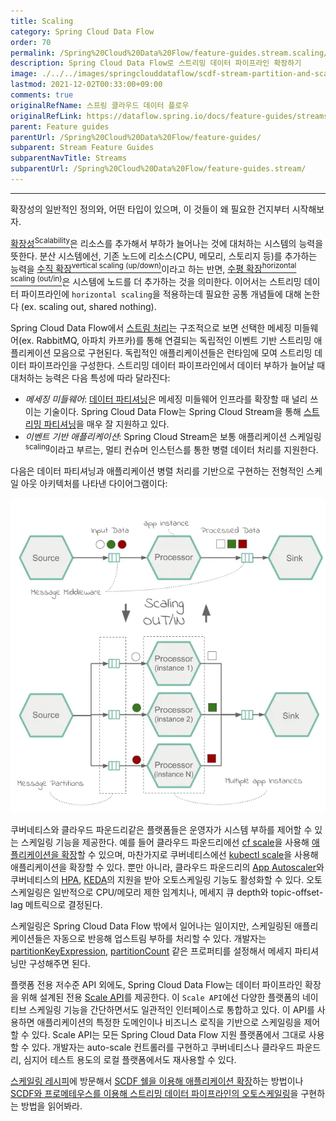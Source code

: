 ```yaml
---
title: Scaling
category: Spring Cloud Data Flow
order: 70
permalink: /Spring%20Cloud%20Data%20Flow/feature-guides.stream.scaling/
description: Spring Cloud Data Flow로 스트리밍 데이터 파이프라인 확장하기
image: ./../../images/springclouddataflow/scdf-stream-partition-and-scaling-overview.webp
lastmod: 2021-12-02T00:33:00+09:00
comments: true
originalRefName: 스프링 클라우드 데이터 플로우
originalRefLink: https://dataflow.spring.io/docs/feature-guides/streams/scaling/
parent: Feature guides
parentUrl: /Spring%20Cloud%20Data%20Flow/feature-guides/
subparent: Stream Feature Guides
subparentNavTitle: Streams
subparentUrl: /Spring%20Cloud%20Data%20Flow/feature-guides.stream/
---
```


---

확장성의 일반적인 정의와, 어떤 타입이 있으며, 이 것들이 왜 필요한 건지부터 시작해보자.

[확장성<sup>Scalability</sup>](https://en.wikipedia.org/wiki/Scalability)은 리소스를 추가해서 부하가 늘어나는 것에 대처하는 시스템의 능력을 뜻한다. 분산 시스템에선, 기존 노드에 리소스(CPU, 메모리, 스토리지 등)를 추가하는 능력을 [수직 확장<sup>vertical scaling (up/down)</sup>](https://en.wikipedia.org/wiki/Scalability#Vertical)이라고 하는 반면, [수평 확장<sup>horizontal scaling (out/in)</sup>](https://en.wikipedia.org/wiki/Scalability#Horizontal)은 시스템에 노드를 더 추가하는 것을 의미한다. 이어서는 스트리밍 데이터 파이프라인에 `horizontal scaling`을 적용하는데 필요한 공통 개념들에 대해 논한다 (ex. scaling out, shared nothing).

Spring Cloud Data Flow에서 [스트림 처리](../concepts.stream-processing)는 구조적으로 보면 선택한 메세징 미들웨어(ex. RabbitMQ, 아파치 카프카)를 통해 연결되는 독립적인 이벤트 기반 스트리밍 애플리케이션 모음으로 구현된다. 독립적인 애플리케이션들은 런타임에 모여 스트리밍 데이터 파이프라인을 구성한다. 스트리밍 데이터 파이프라인에서 데이터 부하가 늘어날 때 대처하는 능력은 다음 특성에 따라 달라진다:

- *메세징 미들웨어*: [데이터 파티셔닝](https://docs.spring.io/spring-cloud-stream/docs/current/reference/html/spring-cloud-stream.html#partitioning)은 메세징 미들웨어 인프라를 확장할 때 널리 쓰이는 기술이다. Spring Cloud Data Flow는 Spring Cloud Stream을 통해 [스트리밍 파티셔닝](../feature-guides.stream.partitioning)을 매우 잘 지원하고 있다.
- *이벤트 기반 애플리케이션*: Spring Cloud Stream은 보통 애플리케이션 스케일링<sup>scaling</sup>이라고 부르는, 멀티 컨슈머 인스턴스를 통한 병렬 데이터 처리를 지원한다.

다음은 데이터 파티셔닝과 애플리케이션 병렬 처리를 기반으로 구현하는 전형적인 스케일 아웃 아키텍처를 나타낸 다이어그램이다:

![SCDF Stream Scaling](./../../images/springclouddataflow/scdf-stream-partition-and-scaling-overview.webp)

쿠버네티스와 클라우드 파운드리같은 플랫폼들은 운영자가 시스템 부하를 제어할 수 있는 스케일링 기능을 제공한다. 예를 들어 클라우드 파운드리에선 [cf scale](https://docs.cloudfoundry.org/devguide/deploy-apps/cf-scale.html)을 사용해 [애플리케이션을 확장](https://docs.spring.io/spring-cloud-dataflow/docs/2.3.0.RELEASE/reference/htmlsingle/#configuration-cloudfoundry-scaling)할 수 있으며, 마찬가지로 쿠버네티스에선 [kubectl scale](https://jamesdefabia.github.io/docs/user-guide/kubectl/kubectl_scale/)을 사용해 애플리케이션을 확장할 수 있다. 뿐만 아니라, 클라우드 파운드리의 [App Autoscaler](https://docs.pivotal.io/application-service/2-11/appsman-services/autoscaler/using-autoscaler.html)와 쿠버네티스의 [HPA](https://kubernetes.io/docs/tasks/run-application/horizontal-pod-autoscale/), [KEDA](https://github.com/kedacore/keda)의 지원을 받아 오토스케일링 기능도 활성화할 수 있다. 오토스케일링은 일반적으로 CPU/메모리 제한 임계치나, 메세지 큐 depth와 topic-offset-lag 메트릭으로 결정된다.

스케일링은 Spring Cloud Data Flow 밖에서 일어나는 일이지만, 스케일링된 애플리케이션들은 자동으로 반응해 업스트림 부하를 처리할 수 있다. 개발자는 [partitionKeyExpression](https://docs.spring.io/spring-cloud-stream/docs/current/reference/html/spring-cloud-stream.html#spring-cloud-stream-overview-configuring-output-bindings-partitioning), [partitionCount](https://docs.spring.io/spring-cloud-stream/docs/current/reference/html/spring-cloud-stream.html#spring-cloud-stream-overview-configuring-output-bindings-partitioning) 같은 프로퍼티를 설정해서 메세지 파티셔닝만 구성해주면 된다.

플랫폼 전용 저수준 API 외에도, Spring Cloud Data Flow는 데이터 파이프라인 확장을 위해 설계된 전용 [Scale API](https://docs.spring.io/spring-cloud-dataflow/docs/2.9.1/reference/htmlsingle/#api-guide-resources-stream-deployment-scale)를 제공한다. 이 `Scale API`에선 다양한 플랫폼의 네이티브 스케일링 기능을 간단하면서도 일관적인 인터페이스로 통합하고 있다. 이 API를 사용하면 애플리케이션의 특정한 도메인이나 비즈니스 로직을 기반으로 스케일링을 제어할 수 있다. Scale API는 모든 Spring Cloud Data Flow 지원 플랫폼에서 그대로 사용할 수 있다. 개발자는 auto-scale 컨트롤러를 구현하고 쿠버네티스나 클라우드 파운드리, 심지어 테스트 용도의 로컬 플랫폼에서도 재사용할 수 있다.

[스케일링 레시피](../recipes.scaling)에 방문해서 [SCDF 쉘을 이용해 애플리케이션 확장](../recipes.scaling.manual-scaling)하는 방법이나 [SCDF와 프로메테우스를 이용해 스트리밍 데이터 파이프라인의 오토스케일링](../recipes.scaling.autoscaling)을 구현하는 방법을 읽어봐라.
